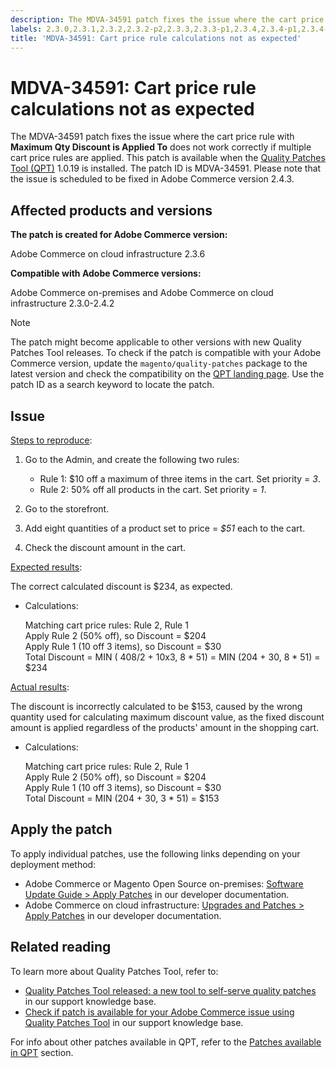 ```yaml
---
description: The MDVA-34591 patch fixes the issue where the cart price rule with **Maximum Qty Discount is Applied To** does not work correctly if multiple cart price rules are applied. This patch is available when the Quality Patches Tool (QPT) 1.0.19 is installed. The patch ID is MDVA-34591. Please note that the issue is scheduled to be fixed in Adobe Commerce version 2.4.3.
labels: 2.3.0,2.3.1,2.3.2,2.3.2-p2,2.3.3,2.3.3-p1,2.3.4,2.3.4-p1,2.3.4-p2,2.3.5,2.3.5-p1,2.3.5-p2,2.3.6,2.3.6-p1,2.4.0,2.4.0-p1,2.4.1,2.4.1-p1,2.4.1-p2,2.4.2,QPT 1.0.19,Magento Commerce,Magento Commerce Cloud,Quality Patches Tool,calculation,cart price rule,discount,Adobe Commerce,cloud infrastructure,on-premises
title: 'MDVA-34591: Cart price rule calculations not as expected'
---
```


# MDVA-34591: Cart price rule calculations not as expected

The MDVA-34591 patch fixes the issue where the cart price rule with **Maximum Qty Discount is Applied To** does not work correctly if multiple cart price rules are applied. This patch is available when the [Quality Patches Tool (QPT)](https://support.magento.com/hc/en-us/articles/360047139492) 1.0.19 is installed. The patch ID is MDVA-34591. Please note that the issue is scheduled to be fixed in Adobe Commerce version 2.4.3.

## Affected products and versions

**The patch is created for Adobe Commerce version:**

Adobe Commerce on cloud infrastructure 2.3.6

**Compatible with Adobe Commerce versions:**

Adobe Commerce on-premises and Adobe Commerce on cloud infrastructure 2.3.0-2.4.2

>[!NOTE]
>
>The patch might become applicable to other versions with new Quality Patches Tool releases. To check if the patch is compatible with your Adobe Commerce version, update the `magento/quality-patches` package to the latest version and check the compatibility on the [QPT landing page](https://devdocs.magento.com/quality-patches/tool.html#patch-grid). Use the patch ID as a search keyword to locate the patch.

## Issue

<u>Steps to reproduce</u>:

1. Go to the Admin, and create the following two rules:

    * Rule 1: $10 off a maximum of three items in the cart. Set priority = *3*.
    * Rule 2: 50% off all products in the cart. Set priority = *1*.

1. Go to the storefront.

1. Add eight quantities of a product set to price = *$51* each to the cart.

1. Check the discount amount in the cart.

<u>Expected results</u>:

The correct calculated discount is $234, as expected.

* Calculations:

  Matching cart price rules: Rule 2, Rule 1\
  Apply Rule 2 (50% off), so Discount = $204\
  Apply Rule 1 (10 off 3 items), so Discount = $30\
  Total Discount = MIN ( 408/2 + 10x3, 8 &#42; 51) = MIN (204 + 30, 8 &#42; 51) = $234

<u>Actual results</u>:

The discount is incorrectly calculated to be $153, caused by the wrong quantity used for calculating maximum discount value, as the fixed discount amount is applied regardless of the products' amount in the shopping cart.

* Calculations:

  Matching cart price rules: Rule 2, Rule 1\
  Apply Rule 2 (50% off), so Discount = $204\
  Apply Rule 1 (10 off 3 items), so Discount = $30\
  Total Discount = MIN (204 + 30, 3 &#42; 51) = $153

## Apply the patch

To apply individual patches, use the following links depending on your deployment method:

* Adobe Commerce or Magento Open Source on-premises: [Software Update Guide > Apply Patches](https://devdocs.magento.com/guides/v2.4/comp-mgr/patching/mqp.html) in our developer documentation.
* Adobe Commerce on cloud infrastructure: [Upgrades and Patches > Apply Patches](https://devdocs.magento.com/cloud/project/project-patch.html) in our developer documentation.

## Related reading

To learn more about Quality Patches Tool, refer to:

* [Quality Patches Tool released: a new tool to self-serve quality patches](https://support.magento.com/hc/en-us/articles/360047139492) in our support knowledge base.
* [Check if patch is available for your Adobe Commerce issue using Quality Patches Tool](https://support.magento.com/hc/en-us/articles/360047125252) in our support knowledge base.

For info about other patches available in QPT, refer to the [Patches available in QPT](https://support.magento.com/hc/en-us/sections/360010506631-Patches-available-in-MQP-tool-) section.